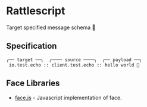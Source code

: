# Rattlescript

Target specified message schema 🎯

## Specification

    ╭── target ──╮  ╭──── source ────╮  ╭── payload ──╮
     io.test.echo :: client.test.echo :: hello world 👋

## Face Libraries
* [face.js](https://github.com/iamheshan/face.js) - Javascript implementation of face.

